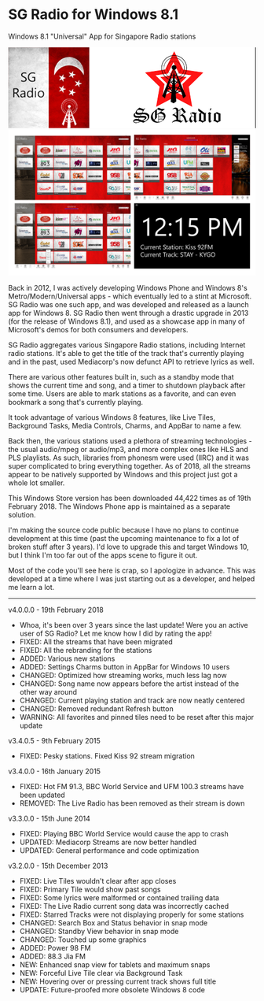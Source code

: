 # SG Radio for Windows 8.1
Windows 8.1 "Universal" App for Singapore Radio stations

![Logo](https://raw.githubusercontent.com/ReignOfComputer/SG-Radio-for-Windows-8.1/master/SGRadioLogo.png)
![Screenshot](https://raw.githubusercontent.com/ReignOfComputer/SG-Radio-for-Windows-8.1/master/SGRadioSS.png)

Back in 2012, I was actively developing Windows Phone and Windows 8's Metro/Modern/Universal apps - which eventually led to a stint at Microsoft. SG Radio was one such app, and was developed and released as a launch app for Windows 8. SG Radio then went through a drastic upgrade in 2013 (for the release of Windows 8.1), and used as a showcase app in many of Microsoft's demos for both consumers and developers.

SG Radio aggregates various Singapore Radio stations, including Internet radio stations. It's able to get the title of the track that's currently playing and in the past, used Mediacorp's now defunct API to retrieve lyrics as well.

There are various other features built in, such as a standby mode that shows the current time and song, and a timer to shutdown playback after some time. Users are able to mark stations as a favorite, and can even bookmark a song that's currently playing.

It took advantage of various Windows 8 features, like Live Tiles, Background Tasks, Media Controls, Charms, and AppBar to name a few.

Back then, the various stations used a plethora of streaming technologies - the usual audio/mpeg or audio/mp3, and more complex ones like HLS and PLS playlists. As such, libraries from phonesm were used (IIRC) and it was super complicated to bring everything together. As of 2018, all the streams appear to be natively supported by Windows and this project just got a whole lot smaller.

This Windows Store version has been downloaded 44,422 times as of 19th February 2018. The Windows Phone app is maintained as a separate solution.

I'm making the source code public because I have no plans to continue development at this time (past the upcoming maintenance to fix a lot of broken stuff after 3 years). I'd love to upgrade this and target Windows 10, but I think I'm too far out of the apps scene to figure it out.

Most of the code you'll see here is crap, so I apologize in advance. This was developed at a time where I was just starting out as a developer, and helped me learn a lot.

-----

v4.0.0.0 - 19th February 2018
- Whoa, it's been over 3 years since the last update! Were you an active user of SG Radio? Let me know how I did by rating the app!
- FIXED: All the streams that have been migrated
- FIXED: All the rebranding for the stations
- ADDED: Various new stations
- ADDED: Settings Charms button in AppBar for Windows 10 users
- CHANGED: Optimized how streaming works, much less lag now
- CHANGED: Song name now appears before the artist instead of the other way around
- CHANGED: Current playing station and track are now neatly centered
- CHANGED: Removed redundant Refresh button
- WARNING: All favorites and pinned tiles need to be reset after this major update

v3.4.0.5 - 9th February 2015
- FIXED: Pesky stations. Fixed Kiss 92 stream migration

v3.4.0.0 - 16th January 2015
- FIXED: Hot FM 91.3, BBC World Service and UFM 100.3 streams have been updated
- REMOVED: The Live Radio has been removed as their stream is down

v3.3.0.0 - 15th June 2014
- FIXED: Playing BBC World Service would cause the app to crash
- UPDATED: Mediacorp Streams are now better handled
- UPDATED: General performance and code optimization

v3.2.0.0 - 15th December 2013
- FIXED: Live Tiles wouldn't clear after app closes
- FIXED: Primary Tile would show past songs
- FIXED: Some lyrics were malformed or contained trailing data
- FIXED: The Live Radio current song data was incorrectly cached
- FIXED: Starred Tracks were not displaying properly for some stations
- CHANGED: Search Box and Status behavior in snap mode
- CHANGED: Standby View behavior in snap mode
- CHANGED: Touched up some graphics
- ADDED: Power 98 FM
- ADDED: 88.3 Jia FM
- NEW: Enhanced snap view for tablets and maximum snaps
- NEW: Forceful Live Tile clear via Background Task
- NEW: Hovering over or pressing current track shows full title
- UPDATE: Future-proofed more obsolete Windows 8 code
